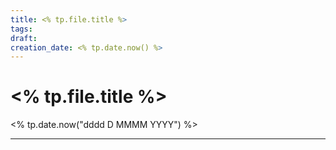 ```yaml
---
title: <% tp.file.title %>
tags: 
draft: 
creation_date: <% tp.date.now() %>
---
```

# <% tp.file.title %>
<% tp.date.now("dddd D MMMM YYYY") %>

---
